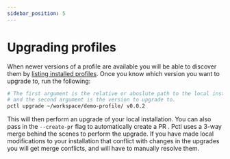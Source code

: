 ```yaml
---
sidebar_position: 5
---
```


# Upgrading profiles

When newer versions of a profile are available you will be able to discover them by 
[listing installed profiles](/docs/installer-docs/listing-installed-profiles#listing-installed-profiles).
Once you know which version you want to upgrade to, run the following:

```bash
# The first argument is the relative or aboslute path to the local installation directory
# and the second argument is the version to upgrade to.
pctl upgrade ~/workspace/demo-profile/ v0.0.2
```

This will then perform an upgrade of your local installation. You can also pass in the `--create-pr` flag to automatically create a PR
. Pctl uses a 3-way merge behind the scenes to perform the upgrade. If you have made local modifications to
your installation that conflict with changes in the upgrades you will get merge conflicts, and will have to manually resolve them.

